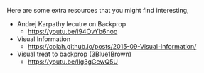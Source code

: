 Here are some extra resources that you might find interesting,

- Andrej Karpathy lecutre on Backprop 
    - https://youtu.be/i94OvYb6noo
- Visual Information 
    - https://colah.github.io/posts/2015-09-Visual-Information/
- Visual treat to backprop (3Blue1Brown) 
    - https://youtu.be/Ilg3gGewQ5U
